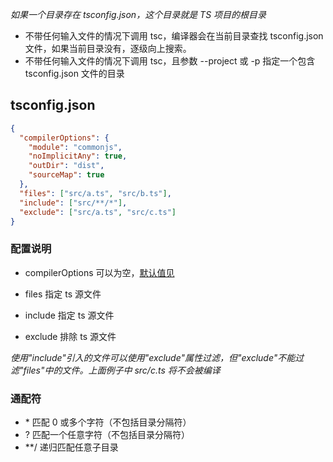 _如果一个目录存在 tsconfig.json，这个目录就是 TS 项目的根目录_

- 不带任何输入文件的情况下调用 tsc，编译器会在当前目录查找 tsconfig.json 文件，如果当前目录没有，逐级向上搜索。
- 不带任何输入文件的情况下调用 tsc，且参数 --project 或 -p 指定一个包含 tsconfig.json 文件的目录

## tsconfig.json

```json
{
  "compilerOptions": {
    "module": "commonjs",
    "noImplicitAny": true,
    "outDir": "dist",
    "sourceMap": true
  },
  "files": ["src/a.ts", "src/b.ts"],
  "include": ["src/**/*"],
  "exclude": ["src/a.ts", "src/c.ts"]
}
```

### 配置说明

- compilerOptions 可以为空，[默认值见](https://www.tslang.cn/docs/handbook/compiler-options.html)

- files 指定 ts 源文件
- include 指定 ts 源文件
- exclude 排除 ts 源文件

_使用"include"引入的文件可以使用"exclude"属性过滤，但"exclude"不能过滤"files"中的文件。上面例子中 src/c.ts 将不会被编译_

### 通配符

- \* 匹配 0 或多个字符（不包括目录分隔符）
- \? 匹配一个任意字符（不包括目录分隔符）
- \*\*\/ 递归匹配任意子目录
